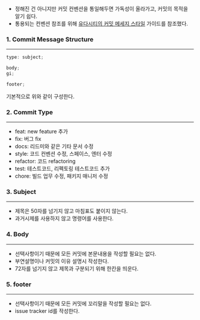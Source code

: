 - 정해진 건 아니지만 커밋 컨벤션을 통일해두면 가독성이 올라가고, 커밋의 목적을 알기 쉽다.
- 통용되는 컨벤션 참조를 위해 [유다시티의 커밋 메세지 스타일](https://udacity.github.io/git-styleguide/) 가이드를 참조했다.

### 1. Commit Message Structure

---

```jsx
type: subject;

body;
gi;

footer;
```

기본적으로 위와 같이 구성한다.

### 2. Commit Type

---

- feat: new feature 추가
- fix: 버그 fix
- docs: 리드미와 같은 기타 문서 수정
- style: 코드 컨벤션 수정, 스페이스, 엔터 수정
- refactor: 코드 refactoring
- test: 테스트코드, 리펙토링 테스트코드 추가
- chore: 빌드 업무 수정, 패키지 매니저 수정

### 3. Subject

---

- 제목은 50자를 넘기지 않고 마침표도 붙이지 않는다.
- 과거시제를 사용하지 않고 명령어를 사용한다.

### 4. Body

---

- 선택사항이기 때문에 모든 커밋에 본문내용을 작성할 필요는 없다.
- 부연설명이나 커밋의 이유 설명시 작성한다.
- 72자를 넘기지 않고 제목과 구분되기 위해 한칸을 띄운다.

### 5. footer

---

- 선택사항이기 때문에 모든 커밋에 꼬리말을 작성할 필요는 없다.
- issue tracker id를 작성한다.
